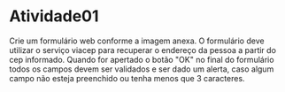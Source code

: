 
# Atividade01
Crie um formulário web conforme a imagem anexa.
O formulário deve utilizar o serviço viacep para recuperar o endereço da pessoa a partir do cep informado.
Quando for apertado o botão "OK" no final do formulário todos os campos devem ser validados e ser dado um alerta, caso algum campo não esteja preenchido ou tenha menos que 3 caracteres.
